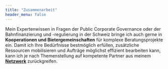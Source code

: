 ```yaml
---
title: "Zusammenarbeit"
header_menu: false
---
```

Mein Expertenwissen in Fragen der Public Corporate Governance oder der Bahnfinanzierung und -regulierung in der Schweiz bringe ich auch gerne in **Kooperationen und Bietergemeinschaften** für komplexe Beratungsprojekte ein. Damit ich Ihre Bedürfnisse bestmöglich erfüllen, zusätzliche Ressourcen mobilisieren und Aufträge möglichst effizient bearbeiten kann, kann ich je nach Themenstellung auf kompetente Partner aus meinem **[Netzwerk](/kooperationspartner)** zurückgreifen. 
 
